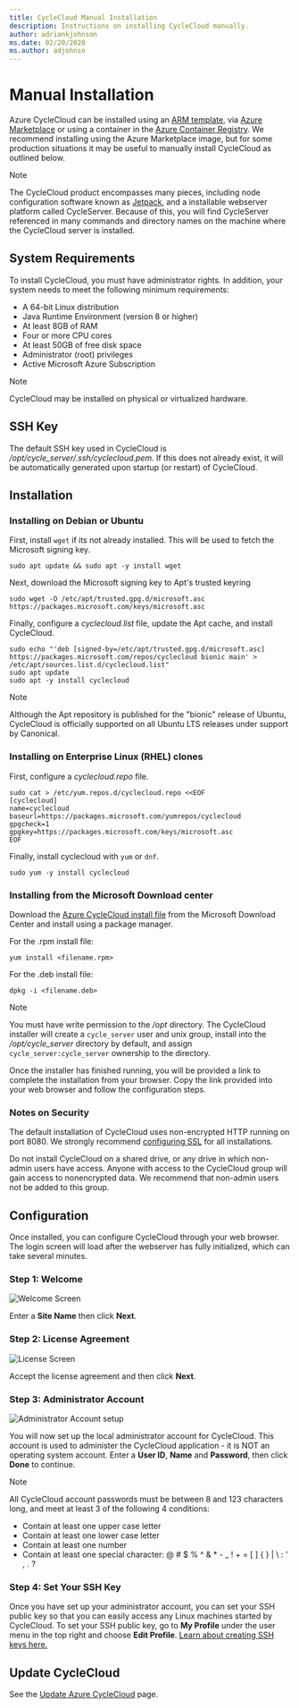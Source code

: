 ```yaml
---
title: CycleCloud Manual Installation
description: Instructions on installing CycleCloud manually. 
author: adriankjohnson
ms.date: 02/20/2020
ms.author: adjohnso
---
```


# Manual Installation

Azure CycleCloud can be installed using an [ARM template](~/how-to/install-arm.md), via [Azure Marketplace](~/qs-install-marketplace.md) or using a container in the [Azure Container Registry](~/how-to/run-in-container.md). We recommend installing using the Azure Marketplace image, but for some production situations it may be useful to manually install CycleCloud as outlined below.

> [!NOTE]
> The CycleCloud product encompasses many pieces, including node configuration software known as [Jetpack](~/jetpack.md), and a installable webserver platform called CycleServer. Because of this, you will find CycleServer referenced in many commands and directory names on the machine where the CycleCloud server is installed.

## System Requirements

To install CycleCloud, you must have administrator rights. In addition, your system needs to meet the following minimum requirements:

* A 64-bit Linux distribution
* Java Runtime Environment (version 8 or higher)
* At least 8GB of RAM
* Four or more CPU cores
* At least 50GB of free disk space
* Administrator (root) privileges
* Active Microsoft Azure Subscription

> [!NOTE]
> CycleCloud may be installed on physical or virtualized hardware.

## SSH Key

The default SSH key used in CycleCloud is */opt/cycle_server/.ssh/cyclecloud.pem*. If this does not already exist, it will be automatically generated upon startup (or restart) of CycleCloud.

## Installation

### Installing on Debian or Ubuntu

First, install `wget` if its not already installed. This will be used to fetch the Microsoft signing key.

```CMD
sudo apt update && sudo apt -y install wget
```

Next, download the Microsoft signing key to Apt's trusted keyring

```CMD
sudo wget -O /etc/apt/trusted.gpg.d/microsoft.asc https://packages.microsoft.com/keys/microsoft.asc
```

Finally, configure a _cyclecloud.list_ file, update the Apt cache, and install CycleCloud.

```CMD
sudo echo "'deb [signed-by=/etc/apt/trusted.gpg.d/microsoft.asc] https://packages.microsoft.com/repos/cyclecloud bionic main' > /etc/apt/sources.list.d/cyclecloud.list"
sudo apt update
sudo apt -y install cyclecloud
```

> [!NOTE]
> Although the Apt repository is published for the "bionic" release of Ubuntu, CycleCloud is officially supported on all Ubuntu LTS releases under support by Canonical.

### Installing on Enterprise Linux (RHEL) clones

First, configure a _cyclecloud.repo_ file.

```CMD
sudo cat > /etc/yum.repos.d/cyclecloud.repo <<EOF
[cyclecloud]
name=cyclecloud
baseurl=https://packages.microsoft.com/yumrepos/cyclecloud
gpgcheck=1
gpgkey=https://packages.microsoft.com/keys/microsoft.asc
EOF
```

Finally, install cyclecloud with `yum` or `dnf`.

```CMD
sudo yum -y install cyclecloud
```

### Installing from the Microsoft Download center

Download the [Azure CycleCloud install file](https://www.microsoft.com/download/details.aspx?id=57182) from the Microsoft Download Center and install using a package manager.

For the .rpm install file:

```CMD
yum install <filename.rpm>
```

For the .deb install file:

```CMD
dpkg -i <filename.deb>
```

> [!NOTE]
>You must have write permission to the _/opt_ directory. The CycleCloud installer will create a `cycle_server` user and unix group, install into the _/opt/cycle_server_ directory by default, and assign `cycle_server:cycle_server` ownership to the directory.

Once the installer has finished running, you will be provided a link to complete the installation from your browser. Copy the link provided into your web browser and follow the configuration steps.

### Notes on Security

The default installation of CycleCloud uses non-encrypted HTTP running on port 8080. We strongly recommend [configuring SSL](ssl-configuration.md) for all installations.

Do not install CycleCloud on a shared drive, or any drive in which non-admin users have access. Anyone with access to the CycleCloud group will gain access to nonencrypted data. We recommend that non-admin users not be added to this group.

## Configuration

Once installed, you can configure CycleCloud through your web browser. The login screen will load after the webserver has fully initialized, which can take several minutes.

### Step 1: Welcome

![Welcome Screen](~/images/setup-step1.png)

Enter a **Site Name** then click **Next**.

### Step 2: License Agreement

![License Screen](~/images/setup-step2.png)

Accept the license agreement and then click **Next**.

### Step 3: Administrator Account

![Administrator Account setup](~/images/setup-step3.png)

You will now set up the local administrator account for CycleCloud. This account is used to administer the CycleCloud application - it is NOT an operating system account. Enter a **User ID**, **Name** and **Password**, then click **Done** to continue.

> [!NOTE]
> All CycleCloud account passwords must be between 8 and 123 characters long, and meet at least 3 of the following 4 conditions:
> * Contain at least one upper case letter
> * Contain at least one lower case letter
> * Contain at least one number
> * Contain at least one special character: @ # $ % ^ & * - _ ! + = [ ] { } | \ : ' , . ?

### Step 4: Set Your SSH Key

Once you have set up your administrator account, you can set your SSH public key so that you can easily access any Linux machines started by CycleCloud. To set your SSH public key, go to **My Profile** under the user menu in the top right and choose **Edit Profile**. [Learn about creating SSH keys here.](https://docs.microsoft.com/azure/virtual-machines/linux/mac-create-ssh-keys)

## Update CycleCloud

See the [Update Azure CycleCloud](~/how-to/upgrade-and-migrate.md) page.
